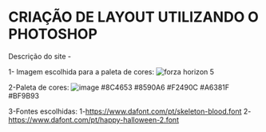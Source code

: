 # CRIAÇÃO DE LAYOUT UTILIZANDO O PHOTOSHOP
Descrição do site - 

1- Imagem escolhida para a paleta de cores:
![forza horizon 5](https://user-images.githubusercontent.com/80282273/140449687-66e53013-d78d-4f55-a799-dc9525d856fd.png)

2-Paleta de cores:
![image](https://user-images.githubusercontent.com/80282273/140449744-5cd62f1e-7b5a-4da4-8e9d-8f03d7ed8ae3.png)
#8C4653
#8590A6
#F2490C
#A6381F
#BF9B93

3-Fontes escolhidas:
1-https://www.dafont.com/pt/skeleton-blood.font
2-https://www.dafont.com/pt/happy-halloween-2.font




